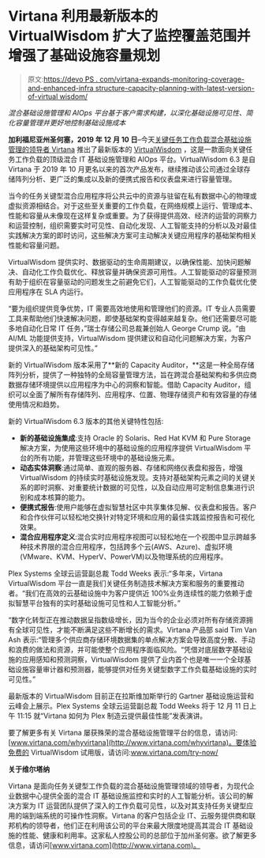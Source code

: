 # Virtana 利用最新版本的 VirtualWisdom 扩大了监控覆盖范围并增强了基础设施容量规划

> 原文:[https://devo PS . com/virtana-expands-monitoring-coverage-and-enhanced-infra structure-capacity-planning-with-latest-version-of-virtual wisdom/](https://devops.com/virtana-expands-monitoring-coverage-and-enhances-infrastructure-capacity-planning-with-latest-version-of-virtualwisdom/)

*混合基础设施管理和 AIOps 平台基于客户需求构建，以深化基础设施可见性、简化容量管理并更好地控制基础设施成本*

**加利福尼亚州圣何塞，2019 年 12 月 10 日**–今天[关键任务工作负载混合基础设施管理的领导者 Virtana](https://www.virtana.com/) 推出了最新版本的 [VirtualWisdom](https://www.virtana.com/products/virtualwisdom/) ，这是一款面向关键任务工作负载的顶级混合 IT 基础设施管理和 AIOps 平台。VirtualWisdom 6.3 是自 Virtana 于 2019 年 10 月更名以来的首次产品发布，继续推动该公司通过全球存储阵列分析、更广泛的集成以及新的便携式报告和仪表盘来进行容量管理。

当今的任务关键型混合应用程序将公共云中的资源与驻留在私有数据中心的物理或虚拟资源相结合。对于这些至关重要的工作负载，在网络规模上运行、管理成本、性能和容量从未像现在这样复杂或重要。为了获得提供高效、经济的运营的洞察力和运营控制，组织需要实时可见性、自动化发现、人工智能支持的分析以及对最佳实践解决方案的即时访问，这些解决方案可主动解决关键应用程序的基础架构相关性能和容量问题。

VirtualWisdom 提供实时、数据驱动的生命周期建议，以确保性能、加快问题解决、自动化工作负载优化、释放容量并确保资源可用性。人工智能驱动的容量预测有助于组织在容量驱动的问题发生之前避免它们，人工智能驱动的工作负载优化使应用程序在 SLA 内运行。

“要为组织提供竞争优势，IT 需要高效地使用和管理他们的资源。IT 专业人员需要工具来帮助他们快速解决问题，即使基础架构变得越来越复杂。他们还需要尽可能多地自动化日常 IT 任务，”瑞士存储公司总裁兼创始人 George Crump 说。“由 AI/ML 功能提供支持，VirtualWisdom 提供建议和自动化问题解决方案，为客户提供深入的基础架构可见性。”

新的 VirtualWisdom 版本采用了**新的 Capacity Auditor，**这是一种全局存储阵列分析，提供了一种独特的全局容量管理方法，旨在跨混合基础架构和多供应商数据存储环境提供以应用程序为中心的洞察和智能。借助 Capacity Auditor，组织可以全面了解所有存储阵列、应用程序、位置、物理存储资产和有效容量的存储使用情况和趋势。

新的 VirtualWisdom 6.3 版本的其他关键特性包括:

*   **新的基础设施集成**:支持 Oracle 的 Solaris、Red Hat KVM 和 Pure Storage 解决方案，为使用这些环境中的基础设施的应用程序提供 VirtualWisdom 平台的所有功能，并管理这些环境中的基础设施元素。
*   **动态实体洞察**:通过简单、直观的服务器、存储和网络仪表盘和报告，增强 VirtualWisdom 的持续实时基础设施发现。支持对基础架构元素之间的关键关系的即时洞察、对重要统计数据的可见性，以及自动应用可定制信息集进行识别和成本核算的能力。
*   **便携式报告**:使用户能够在虚拟智慧社区中共享集体见解、仪表盘和报告。客户和合作伙伴可以轻松地交换针对特定环境和应用的最佳实践监控报告和可视化效果。
*   **混合应用程序定义**:混合实时应用程序视图可以轻松地在一个视图中显示跨越多种技术界限的混合应用程序，包括跨多个云(AWS、Azure)、虚拟环境(VMware、KVM、HyperV、PowerVM)以及物理系统的应用程序。

Plex Systems 全球云运营副总裁 Todd Weeks 表示:“多年来，Virtana VirtualWisdom 平台一直是我们关键任务制造技术解决方案和服务的重要推动者。“我们在高效的云基础设施中为客户提供近 100%业务连续性的能力依赖于虚拟智慧平台独有的实时基础设施可见性和人工智能分析。”

“数字化转型正在推动数据呈指数级增长，因为当今的企业必须对所有存储资源拥有全球可见性，才能不断满足这些不断增长的需求。Virtana 产品部 said Tim Van Ash 表示:“管理多个供应商存储环境数据集的单点解决方案会导致高度分散、手动和浪费的做法和资源，并可能使整个应用程序面临风险。“凭借对底层数字基础设施的应用感知和预测洞察，VirtualWisdom 提供了业内首个也是唯一一个全球基础设施容量审计器和预测器，能够提供对任务关键型数字工作负载基础设施的实时可见性。”

最新版本的 VirtualWisdom 目前正在拉斯维加斯举行的 Gartner 基础设施运营和云峰会上展示。Plex Systems 全球云运营副总裁 Todd Weeks 将于 12 月 11 日上午 11:15 就“Virtana 如何为 Plex 制造云提供最佳性能”发表演讲。

要了解更多有关 Virtana 屡获殊荣的混合基础设施管理平台的信息，请访问:[www.virtana.com/whyvirtana](http://www.virtana.com/whyvirtana)。要体验免费的 VirtualWisdom 试用版，请访问:www.virtana.com/try-now/

**关于维尔塔纳**

Virtana 是面向任务关键型工作负载的混合基础设施管理领域的领导者，为现代企业数据中心提供全面的混合 IT 基础设施监控和实时的人工智能分析。该公司的解决方案为 IT 运营团队提供了深入的工作负载可见性，以及对其支持任务关键型应用的端到端系统的可操作性洞察。Virtana 的客户包括企业 IT、云服务提供商和联邦机构的领导者，他们正在利用该公司的平台来最大限度地提高其混合 IT 基础设施的性能、健康和利用率。这家私人控股公司的总部位于加州圣何塞。欲了解更多信息，请访问[www.virtana.com](http://www.virtana.com)。

###